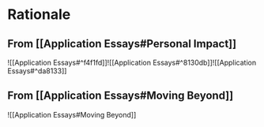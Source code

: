 # Rationale
## From [[Application Essays#Personal Impact]]
![[Application Essays#^f4f1fd]]![[Application Essays#^8130db]]![[Application Essays#^da8133]]
## From [[Application Essays#Moving Beyond]]
![[Application Essays#Moving Beyond]]